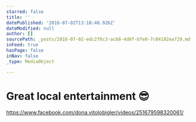 ```yaml
---
starred: false
title: ''
datePublished: '2016-07-02T13:18:40.926Z'
dateModified: null
author: []
sourcePath: _posts/2016-07-02-edc2f8c3-acb8-4d8f-bfe0-7c04182ea729.md
inFeed: true
hasPage: false
inNav: false
_type: MediaObject

---
```

# Great local entertainment 😎

https://www.facebook.com/dona.vitolobigler/videos/251679598320061/
